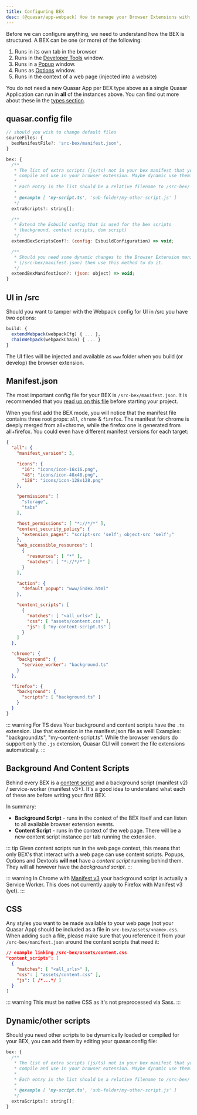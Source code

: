 ```yaml
---
title: Configuring BEX
desc: (@quasar/app-webpack) How to manage your Browser Extensions with Quasar CLI.
---
```


Before we can configure anything, we need to understand how the BEX is structured. A BEX can be one (or more) of the following:

1. Runs in its own tab in the browser
2. Runs in the [Developer Tools](https://developer.chrome.com/docs/extensions/how-to/devtools/extend-devtools) window.
3. Runs in a [Popup](https://developer.chrome.com/docs/extensions/develop/ui#popups) window.
4. Runs as [Options](https://developer.chrome.com/docs/extensions/develop/ui/options-page) window.
5. Runs in the context of a web page (injected into a website)

You do not need a new Quasar App per BEX type above as a single Quasar Application can run in **all** of the instances above. You can find out more about these in the [types section](/quasar-cli-webpack/developing-browser-extensions/types-of-bex).

## quasar.config file

```js /quasar.config file > sourceFiles
// should you wish to change default files
sourceFiles: {
  bexManifestFile?: 'src-bex/manifest.json',
}
```

```js /quasar.config file > bex
bex: {
  /**
   * The list of extra scripts (js/ts) not in your bex manifest that you want to
   * compile and use in your browser extension. Maybe dynamic use them?
   *
   * Each entry in the list should be a relative filename to /src-bex/
   *
   * @example [ 'my-script.ts', 'sub-folder/my-other-script.js' ]
   */
  extraScripts?: string[];

  /**
   * Extend the Esbuild config that is used for the bex scripts
   * (background, content scripts, dom script)
   */
  extendBexScriptsConf?: (config: EsbuildConfiguration) => void;

  /**
   * Should you need some dynamic changes to the Browser Extension manifest file
   * (/src-bex/manifest.json) then use this method to do it.
   */
  extendBexManifestJson?: (json: object) => void;
}
```

## UI in /src

Should you want to tamper with the Webpack config for UI in /src you have two options:

```js /quasar.config file
build: {
  extendWebpack(webpackCfg) { ... },
  chainWebpack(webpackChain) { ... }
}
```

The UI files will be injected and available as `www` folder when you build (or develop) the browser extension.

## Manifest.json

The most important config file for your BEX is `/src-bex/manifest.json`. It is recommended that you [read up on this file](https://developer.chrome.com/extensions/manifest) before starting your project.

When you first add the BEX mode, you will notice that the manifest file contains three root props: `all`, `chrome` & `firefox`. The manifest for chrome is deeply merged from all+chrome, while the firefox one is generated from all+firefox. You could even have different manifest versions for each target:

```json /src-bex/manifest.json
{
  "all": {
    "manifest_version": 3,

    "icons": {
      "16": "icons/icon-16x16.png",
      "48": "icons/icon-48x48.png",
      "128": "icons/icon-128x128.png"
    },

    "permissions": [
      "storage",
      "tabs"
    ],

    "host_permissions": [ "*://*/*" ],
    "content_security_policy": {
      "extension_pages": "script-src 'self'; object-src 'self';"
    },
    "web_accessible_resources": [
      {
        "resources": [ "*" ],
        "matches": [ "*://*/*" ]
      }
    ],

    "action": {
      "default_popup": "www/index.html"
    },

    "content_scripts": [
      {
        "matches": [ "<all_urls>" ],
        "css": [ "assets/content.css" ],
        "js": [ "my-content-script.ts" ]
      }
    ]
  },

  "chrome": {
    "background": {
      "service_worker": "background.ts"
    }
  },

  "firefox": {
    "background": {
      "scripts": [ "background.ts" ]
    }
  }
}
```

::: warning For TS devs
Your background and content scripts have the `.ts` extension. Use that extension in the manifest.json file as well! Examples: "background.ts", "my-content-script.ts". While the browser vendors do support only the `.js` extension, Quasar CLI will convert the file extensions automatically.
:::

## Background And Content Scripts

Behind every BEX is a [content script](https://developer.chrome.com/extensions/content_scripts) and a background script (manifest v2) / service-worker (manifest v3+). It's a good idea to understand what each of these are before writing your first BEX.

In summary:

* **Background Script** - runs in the context of the BEX itself and can listen to all available browser extension events.
* **Content Script** - runs in the context of the web page. There will be a new content script instance per tab running the extension.

::: tip
Given content scripts run in the web page context, this means that only BEX's that interact with a web page can use content scripts. Popups, Options and Devtools **will not** have a *content script* running behind them. They will all however have the *background script*.
:::

::: warning
In Chrome with [Manifest v3](https://developer.chrome.com/docs/extensions/mv3/intro/) your background script is actually a Service Worker. This does not currently apply to Firefox with Manifest v3 (yet).
:::

## CSS

Any styles you want to be made available to your web page (not your Quasar App) should be included as a file in `src-bex/assets/<name>.css`. When adding such a file, please make sure that you reference it from your `/src-bex/manifest.json` around the content scripts that need it:

```json /src-bex/manifest.json
// example linking /src-bex/assets/content.css
"content_scripts": [
  {
    "matches": [ "<all_urls>" ],
    "css": [ "assets/content.css" ],
    "js": [ /*...*/ ]
  }
]
```

::: warning
This must be native CSS as it's not preprocessed via Sass.
:::

## Dynamic/other scripts

Should you need other scripts to be dynamically loaded or compiled for your BEX, you can add them by editing your quasar.config file:

```js /quasar.config file
bex: {
  /**
   * The list of extra scripts (js/ts) not in your bex manifest that you want to
   * compile and use in your browser extension. Maybe dynamic use them?
   *
   * Each entry in the list should be a relative filename to /src-bex/
   *
   * @example [ 'my-script.ts', 'sub-folder/my-other-script.js' ]
   */
  extraScripts?: string[];
}
```
